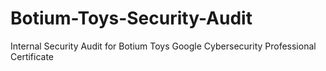 # Botium-Toys-Security-Audit
Internal Security Audit for Botium Toys  Google Cybersecurity Professional Certificate

